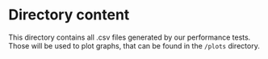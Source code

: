 # Directory content
This directory contains all .csv files generated by our performance tests.
Those will be used to plot graphs, that can be found in the `/plots` directory.